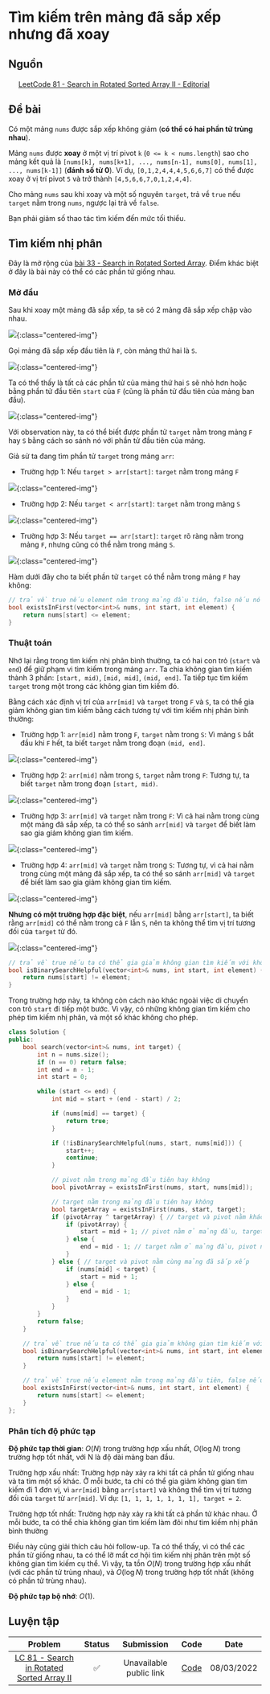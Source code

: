 # Tìm kiếm trên mảng đã sắp xếp nhưng đã xoay

## Nguồn

<img src="../../assets/images/leetcode.png" width="16" height="16"/> [LeetCode 81 -  Search in Rotated Sorted Array II - Editorial](https://leetcode.com/problems/search-in-rotated-sorted-array-ii/editorial/)

## Đề bài

Có một mảng `nums` được sắp xếp không giảm (**có thể có hai phần tử trùng nhau**).

Mảng `nums` được **xoay** ở một vị trí pivot `k` (`0 <= k < nums.length`) sao cho mảng kết quả là `[nums[k], nums[k+1], ..., nums[n-1], nums[0], nums[1], ..., nums[k-1]]` (**đánh số từ 0**). Ví dụ, `[0,1,2,4,4,4,5,6,6,7]` có thể được xoay ở vị trí pivot `5` và trở thành `[4,5,6,6,7,0,1,2,4,4]`.

Cho mảng `nums` sau khi xoay và một số nguyên `target`, trả về `true` nếu `target` nằm trong `nums`, ngược lại trả về `false`.

Bạn phải giảm số thao tác tìm kiếm đến mức tối thiểu.

## Tìm kiếm nhị phân

Đây là mở rộng của [bài 33 - Search in Rotated Sorted Array](https://leetcode.com/problems/search-in-rotated-sorted-array/). Điểm khác biệt ở đây là bài này có thể có các phần tử giống nhau.

### Mở đầu

Sau khi xoay một mảng đã sắp xếp, ta sẽ có 2 mảng đã sắp xếp chập vào nhau.

![](../assets/LeetCode/search_in_rotated_sorted_array/figure1.png){:class="centered-img"}

Gọi mảng đã sắp xếp đầu tiên là `F`, còn mảng thứ hai là `S`.

![](../assets/LeetCode/search_in_rotated_sorted_array/figure2.png){:class="centered-img"}

Ta có thể thấy là tất cả các phần tử của mảng thứ hai `S` sẽ nhỏ hơn hoặc bằng phần tử đầu tiên `start` của `F` (cũng là phần tử đầu tiên của mảng ban đầu).

![](../assets/LeetCode/search_in_rotated_sorted_array/figure3.png){:class="centered-img"}

Với observation này, ta có thể biết được phần tử `target` nằm trong mảng `F` hay `S` bằng cách so sánh nó với phần tử đầu tiên của mảng.

Giả sử ta đang tìm phần tử `target` trong mảng `arr`:

- Trường hợp 1: Nếu `target > arr[start]`: `target` nằm trong mảng `F`

![](../assets/LeetCode/search_in_rotated_sorted_array/figure4.png){:class="centered-img"}

- Trường hợp 2: Nếu `target < arr[start]`: `target` nằm trong mảng `S`

![](../assets/LeetCode/search_in_rotated_sorted_array/figure5.png){:class="centered-img"}

- Trường hợp 3: Nếu `target == arr[start]`: `target` rõ ràng nằm trong mảng `F`, nhưng cũng có thể nằm trong mảng `S`.

![](../assets/LeetCode/search_in_rotated_sorted_array/figure6.png){:class="centered-img"}

Hàm dưới đây cho ta biết phần tử `target` có thể nằm trong mảng `F` hay không:

```cpp
// trả về true nếu element nằm trong mảng đầu tiên, false nếu nó nằm trong mảng thứ hai
bool existsInFirst(vector<int>& nums, int start, int element) {
    return nums[start] <= element;
}
```

### Thuật toán

Nhớ lại rằng trong tìm kiếm nhị phân bình thường, ta có hai con trỏ (`start` và `end`) để giữ phạm vi tìm kiếm trong mảng `arr`. Ta chia không gian tìm kiếm thành 3 phần: `[start, mid)`, `[mid, mid]`, `(mid, end]`. Ta tiếp tục tìm kiếm `target` trong một trong các không gian tìm kiếm đó.

Bằng cách xác định vị trí của `arr[mid]` và `target` trong `F` và `S`, ta có thể gia giảm không gian tìm kiếm bằng cách tương tự với tìm kiếm nhị phân bình thường:

- Trường hợp 1: `arr[mid]` nằm trong `F`, `target` nằm trong `S`: Vì mảng `S` bắt đầu khi `F` hết, ta biết `target` nằm trong đoạn `(mid, end]`.

![](../assets/LeetCode/search_in_rotated_sorted_array/figure7.png){:class="centered-img"}

- Trường hợp 2: `arr[mid]` nằm trong `S`, `target` nằm trong `F`: Tương tự, ta biết `target` nằm trong đoạn `[start, mid)`.

![](../assets/LeetCode/search_in_rotated_sorted_array/figure8.png){:class="centered-img"}

- Trường hợp 3: `arr[mid]` và `target` nằm trong `F`: Vì cả hai nằm trong cùng một mảng đã sắp xếp, ta có thể so sánh `arr[mid]` và `target` để biết làm sao gia giảm không gian tìm kiếm.

![](../assets/LeetCode/search_in_rotated_sorted_array/figure9.png){:class="centered-img"}

- Trường hợp 4: `arr[mid]` và `target` nằm trong `S`: Tương tự, vì cả hai nằm trong cùng một mảng đã sắp xếp, ta có thể so sánh `arr[mid]` và `target` để biết làm sao gia giảm không gian tìm kiếm.

![](../assets/LeetCode/search_in_rotated_sorted_array/figure10.png){:class="centered-img"}

**Nhưng có một trường hợp đặc biệt**, nếu `arr[mid]` bằng `arr[start]`, ta biết rằng `arr[mid]` có thể nằm trong cả `F` lẫn `S`, nên ta không thể tìm vị trí tương đối của `target` từ đó.

![](../assets/LeetCode/search_in_rotated_sorted_array/figure11.png){:class="centered-img"}

```cpp
// trả về true nếu ta có thể gia giảm không gian tìm kiếm với không gian tìm kiếm nhị phân hiện tại
bool isBinarySearchHelpful(vector<int>& nums, int start, int element) {
    return nums[start] != element;
}
```

Trong trường hợp này, ta không còn cách nào khác ngoài việc di chuyển con trỏ `start` đi tiếp một bước. Vì vậy, có những không gian tìm kiếm cho phép tìm kiếm nhị phân, và một số khác không cho phép.

```cpp
class Solution {
public:
    bool search(vector<int>& nums, int target) {
        int n = nums.size();
        if (n == 0) return false;
        int end = n - 1;
        int start = 0;

        while (start <= end) {
            int mid = start + (end - start) / 2;

            if (nums[mid] == target) {
                return true;
            }

            if (!isBinarySearchHelpful(nums, start, nums[mid])) {
                start++;
                continue;
            }

            // pivot nằm trong mảng đầu tiên hay không
            bool pivotArray = existsInFirst(nums, start, nums[mid]);

            // target nằm trong mảng đầu tiên hay không
            bool targetArray = existsInFirst(nums, start, target);
            if (pivotArray ^ targetArray) { // target và pivot nằm khác mảng đã sắp xếp, nhớ lại xor chỉ true khi hai toán tử khác nhau
                if (pivotArray) {
                    start = mid + 1; // pivot nằm ở mảng đầu, target nằm ở mảng sau
                } else {
                    end = mid - 1; // target nằm ở mảng đầu, pivot nằm ở mảng sau
                }
            } else { // target và pivot nằm cùng mảng đã sắp xếp
                if (nums[mid] < target) {
                    start = mid + 1;
                } else {
                    end = mid - 1;
                }
            }
        }
        return false;
    }

    // trả về true nếu ta có thể gia giảm không gian tìm kiếm với không gian tìm kiếm nhị phân hiện tại
    bool isBinarySearchHelpful(vector<int>& nums, int start, int element) {
        return nums[start] != element;
    }

    // trả về true nếu element nằm trong mảng đầu tiên, false nếu nó nằm trong mảng thứ hai
    bool existsInFirst(vector<int>& nums, int start, int element) {
        return nums[start] <= element;
    }
};
```

### Phân tích độ phức tạp

**Độ phức tạp thời gian**: $O(N)$ trong trường hợp xấu nhất, $O(\log N)$ trong trường hợp tốt nhất, với N là độ dài mảng ban đầu.

Trường hợp xấu nhất: Trường hợp này xảy ra khi tất cả phần tử giống nhau và ta tìm một số khác. Ở mỗi bước, ta chỉ có thể gia giảm không gian tìm kiếm đi 1 đơn vị, vì `arr[mid]` bằng `arr[start]` và không thể tìm vị trí tương đối của `target` từ `arr[mid]`. Ví dụ: `[1, 1, 1, 1, 1, 1, 1], target = 2`.

Trường hợp tốt nhất: Trường hợp này xảy ra khi tất cả phần tử khác nhau. Ở mỗi bước, ta có thể chia không gian tìm kiếm làm đôi như tìm kiếm nhị phân bình thường

Điều này cũng giải thích câu hỏi follow-up. Ta có thể thấy, vì có thể các phần tử giống nhau, ta có thể lỡ mất cơ hội tìm kiếm nhị phân trên một số không gian tìm kiếm cụ thể. Vì vậy, ta tồn $O(N)$ trong trường hợp xấu nhất (với các phần tử trùng nhau), và $O(\log N)$ trong trường hợp tốt nhất (không có phần tử trùng nhau).

**Độ phức tạp bộ nhớ**: $O(1)$.

## Luyện tập

| Problem | Status | Submission | Code | Date |
| :---: | :-----------: | :---: | :---: | :---: |
| [LC 81 - Search in Rotated Sorted Array II](https://leetcode.com/problems/search-in-rotated-sorted-array-ii/) | :white_check_mark: | Unavailable public link | [Code](https://github.com/farmerboy95/CompetitiveProgramming/blob/master/LeetCode/LC81-search-in-rotated-sorted-array.cpp) | 08/03/2022 |
